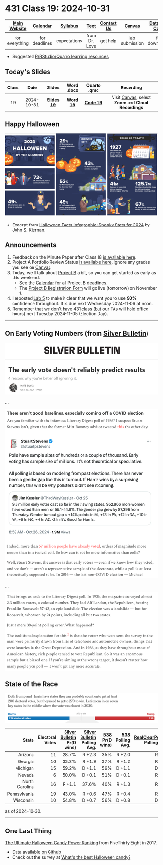 # 431 Class 19: 2024-10-31

[Main Website](https://thomaselove.github.io/431-2024/) | [Calendar](https://thomaselove.github.io/431-2024/calendar.html) | [Syllabus](https://thomaselove.github.io/431-syllabus-2024/) | [Text](https://thomaselove.github.io/431-book/) | [Contact Us](https://thomaselove.github.io/431-2024/contact.html) | [Canvas](https://canvas.case.edu) | [Data and Code](https://github.com/THOMASELOVE/431-data)
:-----------: | :--------------: | :----------: | :---------: | :-------------: | :-----------: | :------------:
for everything | for deadlines | expectations | from Dr. Love | get help | lab submission | for downloads

- Suggested [R/RStudio/Quatro learning resources](https://thomaselove.github.io/431-2024/resources.html)

## Today's Slides

Class | Date | Slides | Word .docx | Quarto .qmd | Recording
:---: | :--------: | :------: | :------: | :------: | :-------------:
19 | 2024-10-31 | **[Slides 19](https://thomaselove.github.io/431-slides-2024/class19.html)** | **[Word 19](https://thomaselove.github.io/431-slides-2024/class19w.docx)** | **[Code 19](https://github.com/THOMASELOVE/431-slides-2024/blob/main/class19.qmd)** | Visit [Canvas](https://canvas.case.edu/), select **Zoom** and **Cloud Recordings**

## Happy Halloween

![](halloween_2024.png)

- Excerpt from [Halloween Facts Infographic: Spooky Stats for 2024](https://wallethub.com/blog/halloween-facts/25374) by John S. Kiernan.

## Announcements

1. Feedback on the Minute Paper after Class 18 [is available here](https://bit.ly/431-2024-min-18-feedback).
2. Project A Portfolio Review Status [is available here](https://github.com/THOMASELOVE/431-classes-2024/blob/main/projectA/portfolio_review.md). Ignore any grades you see on [Canvas](https://canvas.case.edu/).
3. Today, we'll talk about [Project B](https://thomaselove.github.io/431-projectB-2024/) a bit, so you can get started as early as this weekend.
    - See the [Calendar](https://thomaselove.github.io/431-2024/calendar.html) for all Project B deadlines.
    - The [Project B Registration Form](https://bit.ly/431-projB-registration-2024) will go live (tomorrow) on November 1.
4. I reposted [Lab 5](https://github.com/THOMASELOVE/431-labs-2024/tree/main/lab5) to make it clear that we want you to use **90%** confidence throughout. It is due next Wednesday 2024-11-06 at noon.
5. Remember that we don't have 431 class (but our TAs will hold office hours) next Tuesday 2024-11-05 (Election Day).

-------

## On Early Voting Numbers (from [Silver Bulletin](https://www.natesilver.net/))

![](stevens_2024a.png)

...

![](stevens_2024.png)

...

![](stevens_2024b.png)

## State of the Race

![](evote_2024.png)

State | Electoral <br /> Votes | [Silver Bulletin](https://www.natesilver.net/) <br /> Pr(D wins) | [Silver Bulletin](https://www.natesilver.net/) <br /> Polling Avg. | [538](https://projects.fivethirtyeight.com/2024-election-forecast) <br /> Pr(D wins) | [538](https://projects.fivethirtyeight.com/2024-election-forecast) <br /> Polling Avg. | [RealClearPolling](https://www.realclearpolling.com/) <br /> Polling Avg. | [NY Times](https://www.nytimes.com/interactive/2024/us/elections/polls-president.html) <br /> Polling Avg.
-----: | --: | -----: | -----: | -----: | -----: | -----: | -----:
Arizona | 11 | 28.7% | R +2.3 | 35% | R +2.0 | R +2.5 | R +3
Georgia | 16 | 33.2% | R +1.9 | 37% | R +1.2 | R +2.4 | R +2
Michigan | 15 | 59.2% | D +1.1 | 59% | D +1.1 | D +0.5 | D < +1
Nevada | 6 | 50.0% | D +0.1 | 51% | D +0.1 | R +0.5 | Even
North Carolina | 16 | R +1.1 | 37.6% | 40% | R +1.3 | R +1.0 | R < +1
Pennsylvania | 19 | 43.0% | R +0.6 | 47% | R +0.4 | R +0.8 | R +1
Wisconsin | 10 | 54.8% | D +0.7 | 56% | D +0.8 | D +0.2 | D +1

as of 2024-10-30.

---

## One Last Thing

[The Ultimate Halloween Candy Power Ranking](https://fivethirtyeight.com/videos/the-ultimate-halloween-candy-power-ranking/) from FiveThirty Eight in 2017.

- Data available [on Github](https://github.com/fivethirtyeight/data/tree/master/candy-power-ranking)
- Check out the survey at [What's the best Halloween candy?](https://walthickey.com/2017/10/18/whats-the-best-halloween-candy/)
